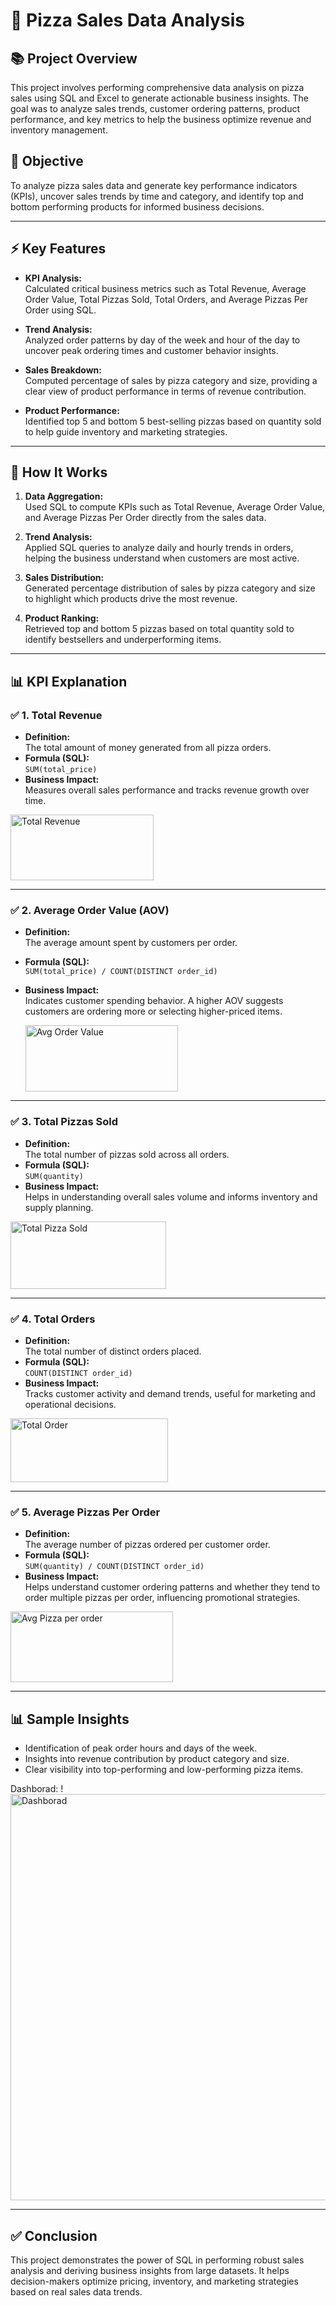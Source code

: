 # 🍕 Pizza Sales Data Analysis

## 📚 Project Overview  
This project involves performing comprehensive data analysis on pizza sales using SQL and Excel to generate actionable business insights. The goal was to analyze sales trends, customer ordering patterns, product performance, and key metrics to help the business optimize revenue and inventory management.

## 🎯 Objective  
To analyze pizza sales data and generate key performance indicators (KPIs), uncover sales trends by time and category, and identify top and bottom performing products for informed business decisions.

---

## ⚡ Key Features

- **KPI Analysis:**  
  Calculated critical business metrics such as Total Revenue, Average Order Value, Total Pizzas Sold, Total Orders, and Average Pizzas Per Order using SQL.

- **Trend Analysis:**  
  Analyzed order patterns by day of the week and hour of the day to uncover peak ordering times and customer behavior insights.

- **Sales Breakdown:**  
  Computed percentage of sales by pizza category and size, providing a clear view of product performance in terms of revenue contribution.

- **Product Performance:**  
  Identified top 5 and bottom 5 best-selling pizzas based on quantity sold to help guide inventory and marketing strategies.
---

## 🚀 How It Works

1. **Data Aggregation:**  
   Used SQL to compute KPIs such as Total Revenue, Average Order Value, and Average Pizzas Per Order directly from the sales data.

2. **Trend Analysis:**  
   Applied SQL queries to analyze daily and hourly trends in orders, helping the business understand when customers are most active.

3. **Sales Distribution:**  
   Generated percentage distribution of sales by pizza category and size to highlight which products drive the most revenue.

4. **Product Ranking:**  
   Retrieved top and bottom 5 pizzas based on total quantity sold to identify bestsellers and underperforming items.

---

## 📊 KPI Explanation

### ✅ 1. Total Revenue
- **Definition:**  
  The total amount of money generated from all pizza orders.
- **Formula (SQL):**  
  `SUM(total_price)`
- **Business Impact:**  
  Measures overall sales performance and tracks revenue growth over time.

  
 <img width="229" height="105" alt="Total Revenue" src="https://github.com/user-attachments/assets/fc1593c8-4952-4213-a26d-c4ed686e0685" />


---

### ✅ 2. Average Order Value (AOV)
- **Definition:**  
  The average amount spent by customers per order.
- **Formula (SQL):**  
  `SUM(total_price) / COUNT(DISTINCT order_id)`
- **Business Impact:**  
  Indicates customer spending behavior. A higher AOV suggests customers are ordering more or selecting higher-priced items.

  
  <img width="244" height="106" alt="Avg Order Value" src="https://github.com/user-attachments/assets/bf20f303-0070-42f9-89dc-6d9bea1735ad" />



---

### ✅ 3. Total Pizzas Sold
- **Definition:**  
  The total number of pizzas sold across all orders.
- **Formula (SQL):**  
  `SUM(quantity)`
- **Business Impact:**  
  Helps in understanding overall sales volume and informs inventory and supply planning.

  
<img width="249" height="108" alt="Total Pizza Sold" src="https://github.com/user-attachments/assets/375fd1d5-a796-420f-9c5c-e7d4200202bd" />

---

### ✅ 4. Total Orders
- **Definition:**  
  The total number of distinct orders placed.
- **Formula (SQL):**  
  `COUNT(DISTINCT order_id)`
- **Business Impact:**  
  Tracks customer activity and demand trends, useful for marketing and operational decisions.

  
<img width="252" height="102" alt="Total Order" src="https://github.com/user-attachments/assets/40ade081-8e31-4f6a-a7f2-d8a85eb318e4" />

---

### ✅ 5. Average Pizzas Per Order
- **Definition:**  
  The average number of pizzas ordered per customer order.
- **Formula (SQL):**  
  `SUM(quantity) / COUNT(DISTINCT order_id)`
- **Business Impact:**  
  Helps understand customer ordering patterns and whether they tend to order multiple pizzas per order, influencing promotional strategies.

  
<img width="260" height="113" alt="Avg Pizza per order" src="https://github.com/user-attachments/assets/d05a6d07-fe92-44e1-91d5-117cac68bbc8" />

---

## 📊 Sample Insights

- Identification of peak order hours and days of the week.  
- Insights into revenue contribution by product category and size.  
- Clear visibility into top-performing and low-performing pizza items.

Dashborad:
!<img width="1128" height="650" alt="Dashborad" src="https://github.com/user-attachments/assets/508f7b6e-fa36-4771-82a8-7c49422280b5" />


---

## ✅ Conclusion

This project demonstrates the power of SQL in performing robust sales analysis and deriving business insights from large datasets. It helps decision-makers optimize pricing, inventory, and marketing strategies based on real sales data trends.


